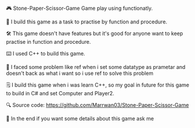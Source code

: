 🎮 Stone-Paper-Scissor-Game
Game play using functionatly.

🎯 I build this game as a task to practise by function and procedure.

🛠️ This game doesn't have features but it's good for  anyone want to keep practise in function and procedure.

⌨️ I used C++ to build this game.

🧱 I faced some problem like ref when i set some datatype as prametar and doesn't back as what i want so i use ref to solve this problem

🗒️ I build this game when i was learn C++, so my goal in future for this game to build in C# and set Computer and Player2.

🔍 Source code:
https://github.com/Marrwan03/Stone-Paper-Scissor-Game


📧 In the end if you want some details about this game ask me